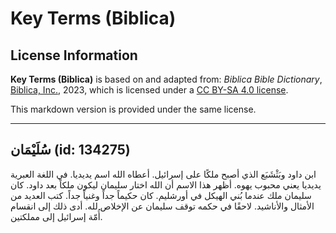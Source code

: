 # Key Terms (Biblica)

## License Information

**Key Terms (Biblica)** is based on and adapted from: _Biblica Bible Dictionary_, [Biblica, Inc.](https://www.biblica.com/), 2023, which is licensed under a [CC BY-SA 4.0 license](https://creativecommons.org/licenses/by-sa/4.0/legalcode.en).

This markdown version is provided under the same license.



--------------------------------

## سُلَيْمَان (id: 134275)

ابن داود وبَثْشَبَع الذي أصبح ملكًا على إسرائيل. أعطاه الله اسم يديديا. في اللغة العبرية يديديا يعني محبوب يهوه. أظهر هذا الاسم أن الله اختار سليمان ليكون ملكاً بعد داود. كان سليمان ملك عندما بُني الهيكل في أورشليم. كان حكيماً جداً وغنياً جداً. كتب العديد من الأمثال والأناشيد. لاحقًا في حكمه توقف سليمان عن الإخلاص لله. أدى ذلك إلى انقسام أُمّة إسرائيل إلى مملكتين.



